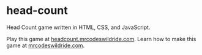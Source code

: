 # head-count

Head Count game written in HTML, CSS, and JavaScript.

Play this game at [headcount.mrcodeswildride.com](https://headcount.mrcodeswildride.com/).
Learn how to make this game at [mrcodeswildride.com](https://www.mrcodeswildride.com/).
